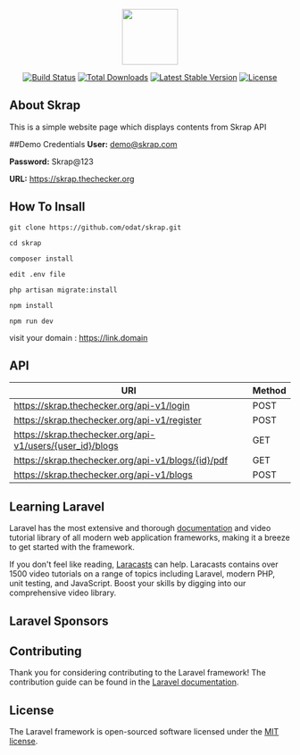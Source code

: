 <p align="center">
<img src="https://skrap.thechecker.org/images/logo.png" width="100" ></p>

<p align="center">
<a href="https://travis-ci.org/laravel/framework"><img src="https://travis-ci.org/laravel/framework.svg" alt="Build Status"></a>
<a href="https://packagist.org/packages/laravel/framework"><img src="https://poser.pugx.org/laravel/framework/d/total.svg" alt="Total Downloads"></a>
<a href="https://packagist.org/packages/laravel/framework"><img src="https://poser.pugx.org/laravel/framework/v/stable.svg" alt="Latest Stable Version"></a>
<a href="https://packagist.org/packages/laravel/framework"><img src="https://poser.pugx.org/laravel/framework/license.svg" alt="License"></a>
</p>

## About Skrap

This is a simple website page which displays contents from Skrap API


##Demo Credentials
**User:** demo@skrap.com

**Password:** Skrap@123

**URL:** https://skrap.thechecker.org


## How To Insall 
 ```
git clone https://github.com/odat/skrap.git
 ```
 
  ```
cd skrap
 ```

 ```
composer install 
 ```

 ```
edit .env file 
 ```
 
```
php artisan migrate:install
``` 

```
npm install
```

```
npm run dev
```

visit your domain : 
https://link.domain


## API 

| URI  | Method |
| ------------- | ------------- |
| https://skrap.thechecker.org/api-v1/login  | POST  |
| https://skrap.thechecker.org/api-v1/register  | POST  |
| https://skrap.thechecker.org/api-v1/users/{user_id}/blogs   | GET  |
| https://skrap.thechecker.org/api-v1/blogs/{id}/pdf   | GET  
| https://skrap.thechecker.org/api-v1/blogs    | POST  |

## Learning Laravel

Laravel has the most extensive and thorough [documentation](https://laravel.com/docs) and video tutorial library of all modern web application frameworks, making it a breeze to get started with the framework.

If you don't feel like reading, [Laracasts](https://laracasts.com) can help. Laracasts contains over 1500 video tutorials on a range of topics including Laravel, modern PHP, unit testing, and JavaScript. Boost your skills by digging into our comprehensive video library.

## Laravel Sponsors


## Contributing

Thank you for considering contributing to the Laravel framework! The contribution guide can be found in the [Laravel documentation](https://laravel.com/docs/contributions).

## License

The Laravel framework is open-sourced software licensed under the [MIT license](https://opensource.org/licenses/MIT).
